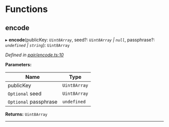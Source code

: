

# Functions

<a id="encode"></a>

##  encode

▸ **encode**(publicKey: *`Uint8Array`*, seed?: *`Uint8Array` | `null`*, passphrase?: *`undefined` | `string`*): `Uint8Array`

*Defined in [pair/encode.ts:10](https://github.com/polkadot-js/common/blob/2aba82e/packages/keyring/src/pair/encode.ts#L10)*

**Parameters:**

| Name | Type |
| ------ | ------ |
| publicKey | `Uint8Array` |
| `Optional` seed | `Uint8Array` | `null` |
| `Optional` passphrase | `undefined` | `string` |

**Returns:** `Uint8Array`

___

